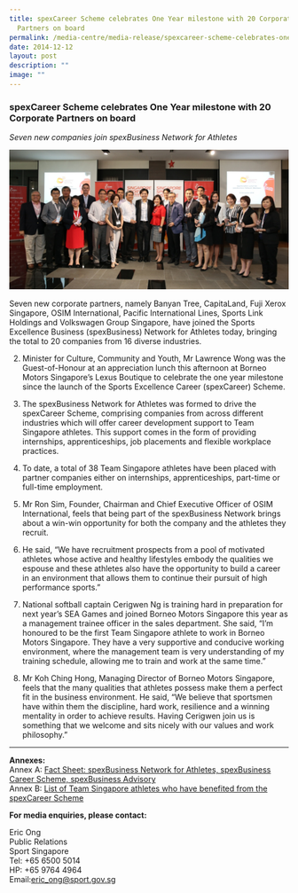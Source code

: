 ```yaml
---
title: spexCareer Scheme celebrates One Year milestone with 20 Corporate
  Partners on board
permalink: /media-centre/media-release/spexcareer-scheme-celebrates-one-year-milestone-with-20-corporate/
date: 2014-12-12
layout: post
description: ""
image: ""
---
```

### **spexCareer Scheme celebrates One Year milestone with 20 Corporate Partners on board**
_Seven new companies join spexBusiness Network for Athletes_

![](/images/Media%20Centre/Media%20Release/2014/December/Spex%20Business%20Grp%20Photo.jpeg)

Seven new corporate partners, namely Banyan Tree, CapitaLand, Fuji Xerox Singapore, OSIM International, Pacific International Lines, Sports Link Holdings and Volkswagen Group Singapore, have joined the Sports Excellence Business (spexBusiness) Network for Athletes today, bringing the total to 20 companies from 16 diverse industries.

2. Minister for Culture, Community and Youth, Mr Lawrence Wong was the Guest-of-Honour at an appreciation lunch this afternoon at Borneo Motors Singapore’s Lexus Boutique to celebrate the one year milestone since the launch of the Sports Excellence Career (spexCareer) Scheme.

3. The spexBusiness Network for Athletes was formed to drive the spexCareer Scheme, comprising companies from across different industries which will offer career development support to Team Singapore athletes. This support comes in the form of providing internships, apprenticeships, job placements and flexible workplace practices.

4. To date, a total of 38 Team Singapore athletes have been placed with partner companies either on internships, apprenticeships, part-time or full-time employment.

5. Mr Ron Sim, Founder, Chairman and Chief Executive Officer of OSIM International, feels that being part of the spexBusiness Network brings about a win-win opportunity for both the company and the athletes they recruit.

6. He said, “We have recruitment prospects from a pool of motivated athletes whose active and healthy lifestyles embody the qualities we espouse and these athletes also have the opportunity to build a career in an environment that allows them to continue their pursuit of high performance sports.”

7. National softball captain Cerigwen Ng is training hard in preparation for next year’s SEA Games and joined Borneo Motors Singapore this year as a management trainee officer in the sales department. She said, “I’m honoured to be the first Team Singapore athlete to work in Borneo Motors Singapore. They have a very supportive and conducive working environment, where the management team is very understanding of my training schedule, allowing me to train and work at the same time.”

8. Mr Koh Ching Hong, Managing Director of Borneo Motors Singapore, feels that the many qualities that athletes possess make them a perfect fit in the business environment. He said, “We believe that sportsmen have within them the discipline, hard work, resilience and a winning mentality in order to achieve results. Having Cerigwen join us is something that we welcome and sits nicely with our values and work philosophy.”

---

**Annexes:**
<br>Annex A: [ Fact Sheet: spexBusiness Network for Athletes, spexBusiness Career Scheme, spexBusiness Advisory](/files/Media%20Centre/Media%20Release/2014/December/Annex%20A%20%20Fact%20Sheet%20spexBusiness%20Network%20for%20Athletes.pdf)
<br>Annex B: [List of Team Singapore athletes who have benefited from the spexCareer Scheme](/files/Media%20Centre/Media%20Release/2014/December/Annex%20B%20%20List%20of%20TS%20athletes%20who%20have%20benefited%20from%20spexCareer%20Scheme.pdf)

**For media enquiries, please contact:**

Eric Ong<br>
Public Relations<br>
Sport Singapore<br>
Tel: +65 6500 5014<br>
HP: +65 9764 4964<br>
Email:[eric\_ong@sport.gov.sg](mailto:eric_ong@sport.gov.sg)